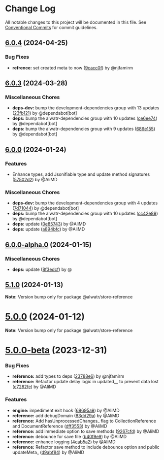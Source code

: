 # Change Log

All notable changes to this project will be documented in this file.
See [Conventional Commits](https://conventionalcommits.org) for commit guidelines.

## [6.0.4](https://github.com/Alwatr/store/compare/v6.0.3...v6.0.4) (2024-04-25)

### Bug Fixes

* **refrence:** set created meta to now ([9cacc0f](https://github.com/Alwatr/store/commit/9cacc0fc84743ccbb5a8a2581963545bb493c2bb)) by @njfamirm

## [6.0.3](https://github.com/Alwatr/store/compare/v6.0.2...v6.0.3) (2024-03-28)

### Miscellaneous Chores

* **deps-dev:** bump the development-dependencies group with 13 updates ([23fb121](https://github.com/Alwatr/store/commit/23fb1217470593d386b658f2a1d85fe4ef6e55df)) by @dependabot[bot]
* **deps:** bump the alwatr-dependencies group with 10 updates ([ce6ee74](https://github.com/Alwatr/store/commit/ce6ee7495aaa67a8d3bb0a3f2b2ea8389e161552)) by @dependabot[bot]
* **deps:** bump the alwatr-dependencies group with 9 updates ([686e155](https://github.com/Alwatr/store/commit/686e155d4c0ccab6daf81d280cf91299152b8583)) by @dependabot[bot]

## [6.0.0](https://github.com/Alwatr/store/compare/v6.0.0-alpha.0...v6.0.0) (2024-01-24)

### Features

- Enhance types, add Jsonifiable type and update method signatures ([57502d2](https://github.com/Alwatr/store/commit/57502d230f0c9cb88aa9a9e71a3460f1219955b0)) by @AliMD

### Miscellaneous Chores

- **deps-dev:** bump the development-dependencies group with 4 updates ([7d71044](https://github.com/Alwatr/store/commit/7d71044165583f9d56fb61a05bdf51ccb104f422)) by @dependabot[bot]
- **deps:** bump the alwatr-dependencies group with 10 updates ([cc42e89](https://github.com/Alwatr/store/commit/cc42e895179c53ee2dd60802d994ba84f5a37fde)) by @dependabot[bot]
- **deps:** update ([0e85743](https://github.com/Alwatr/store/commit/0e85743f76f0efdd0f6cd4001eebc4550b43f43f)) by @AliMD
- **deps:** update ([a894bfc](https://github.com/Alwatr/store/commit/a894bfc62124a3eb027cad4e8d1c974761e22dad)) by @AliMD

## [6.0.0-alpha.0](https://github.com/Alwatr/store/compare/v5.1.0...v6.0.0-alpha.0) (2024-01-15)

### Miscellaneous Chores

- **deps:** update ([8f3edcf](https://github.com/Alwatr/store/commit/8f3edcf8a489927a6c43dfcaa5db88a579ecac80)) by @

## [5.1.0](https://github.com/Alwatr/store/compare/v5.0.0...v5.1.0) (2024-01-13)

**Note:** Version bump only for package @alwatr/store-reference

# [5.0.0](https://github.com/Alwatr/store/compare/v5.0.0-beta...v5.0.0) (2024-01-12)

**Note:** Version bump only for package @alwatr/store-reference

# [5.0.0-beta](https://github.com/Alwatr/store/compare/v4.1.0...v5.0.0-beta) (2023-12-31)

### Bug Fixes

- **reference:** add types to deps ([23788e6](https://github.com/Alwatr/store/commit/23788e6cdcd8f26378896bcf469a1308d49300aa)) by @njfamirm
- **reference:** Refactor update delay logic in updated\_\_ to prevent data lost ([c7282fe](https://github.com/Alwatr/store/commit/c7282fe66685843aad4396461ab8c7060742683a)) by @AliMD

### Features

- **engine:** impediment exit hook ([68695a9](https://github.com/Alwatr/store/commit/68695a975e0ec6c473bbd2d9a62c81720f090352)) by @AliMD
- **reference:** add debugDomain ([83dd29a](https://github.com/Alwatr/store/commit/83dd29ad07e0a80ae1882f0a459402cf671708ef)) by @AliMD
- **reference:** Add hasUnprocessedChanges\_ flag to CollectionReference and DocumentReference ([dff3553](https://github.com/Alwatr/store/commit/dff35530732cce20d21337cb14df9b4ada9022b6)) by @AliMD
- **reference:** add immediate option to save methods ([9267cfd](https://github.com/Alwatr/store/commit/9267cfd13a19ab70cbf2857fe7160314d6a192d8)) by @AliMD
- **reference:** debounce for save file ([b40f9e9](https://github.com/Alwatr/store/commit/b40f9e9d4a2d2501471488b07266576a595380c3)) by @AliMD
- **reference:** enhance logging ([4eab5a2](https://github.com/Alwatr/store/commit/4eab5a277f1bf818fdba2e49ae3ecf0d7e68b4f7)) by @AliMD
- **reference:** Refactor save method to include debounce option and public updateMeta\_ ([d9abf84](https://github.com/Alwatr/store/commit/d9abf8415dbe8e189a6dcba3d837fbe2a0e3cdb0)) by @AliMD
